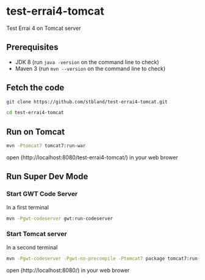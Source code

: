 # test-errai4-tomcat

Test Errai 4 on Tomcat server

## Prerequisites

 * JDK 8 (run `java -version` on the command line to check)
 * Maven 3 (run `mvn --version` on the command line to check) 

## Fetch the code

```bash
git clone https://github.com/stbland/test-errai4-tomcat.git

cd test-errai4-tomcat
```
	
## Run on Tomcat

```bash	
mvn -Ptomcat7 tomcat7:run-war
```

open (http://localhost:8080/test-errai4-tomcat/) in your web brower

## Run Super Dev Mode

### Start GWT Code Server

In a first terminal
	
```bash	
mvn -Pgwt-codeserver gwt:run-codeserver
```

### Start Tomcat server

In a second terminal

```bash	
mvn -Pgwt-codeserver -Pgwt-no-precompile -Ptomcat7 package tomcat7:run-war
```

open (http://localhost:8080/) in your web brower